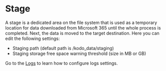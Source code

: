 # Stage

A stage is a dedicated area on the file system that is used as a temporary location for data downloaded from Microsoft 365 until the whole process is completed. Next, the data is moved to the target destination. Here you can edit the following settings:

* Staging path \(default path is /kodo\_data/staging\)
* Staging storage free space warning threshold \(size in MB or GB\)

Go to the [Logs](https://storware.gitbook.io/kodo-for-cloud-office365/administration/kodoadmin-user-guide/settings/logs) to learn how to configure logs settings.

